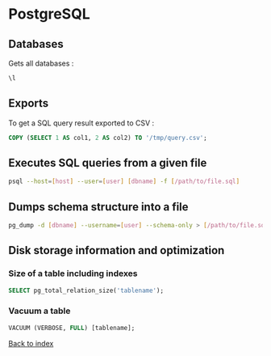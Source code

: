 # PostgreSQL

## Databases

Gets all databases :

```sql
\l
```

## Exports

To get a SQL query result exported to CSV :

```sql
COPY (SELECT 1 AS col1, 2 AS col2) TO '/tmp/query.csv';
```

## Executes SQL queries from a given file

```bash
psql --host=[host] --user=[user] [dbname] -f [/path/to/file.sql]
```

## Dumps schema structure into a file

```bash
pg_dump -d [dbname] --username=[user] --schema-only > [/path/to/file.sql]
```

## Disk storage information and optimization

### Size of a table including indexes

```sql
SELECT pg_total_relation_size('tablename');
```
### Vacuum a table

```sql
VACUUM (VERBOSE, FULL) [tablename];
```

[Back to index](../../README.md)
